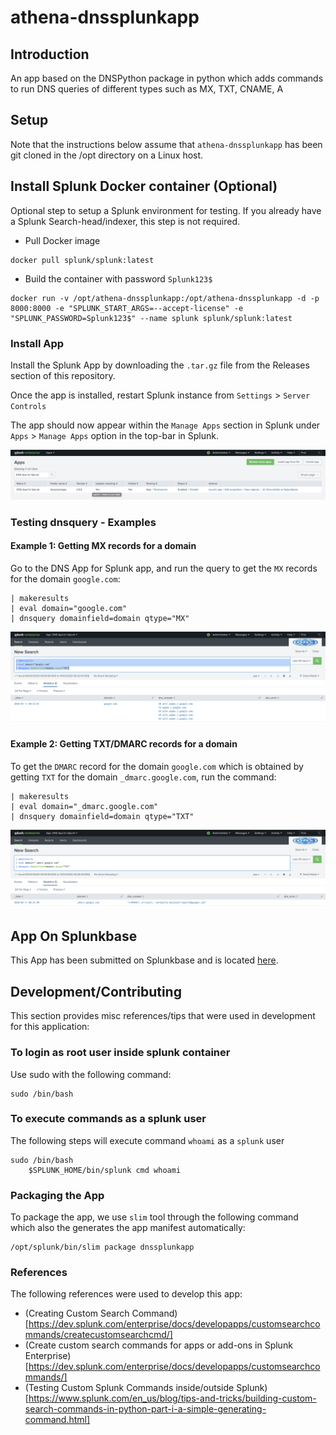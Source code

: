 # athena-dnssplunkapp

## Introduction
An app based on the DNSPython package in python which adds commands to run DNS queries of different types such as MX, TXT, CNAME, A

## Setup
Note that the instructions below assume that `athena-dnssplunkapp` has been git cloned in the /opt directory on a Linux host.

## Install Splunk Docker container (Optional)
Optional step to setup a Splunk environment for testing. If you already have a Splunk Search-head/indexer, this step is not required.

* Pull Docker image

```
docker pull splunk/splunk:latest
```

* Build the container with password `Splunk123$`

```
docker run -v /opt/athena-dnssplunkapp:/opt/athena-dnssplunkapp -d -p 8000:8000 -e "SPLUNK_START_ARGS=--accept-license" -e "SPLUNK_PASSWORD=Splunk123$" --name splunk splunk/splunk:latest
```

### Install App
Install the Splunk App by downloading the `.tar.gz` file from the Releases section of this repository.

Once the app is installed, restart Splunk instance from `Settings` > `Server Controls`

The app should now appear within the `Manage Apps` section in Splunk under `Apps` > `Manage Apps` option in the top-bar in Splunk.

![alt text](dnssplunkapp-installed.png)

### Testing dnsquery - Examples

#### Example 1: Getting MX records for a domain
Go to the DNS App for Splunk app, and run the query to get the `MX` records for the domain `google.com`:
```
| makeresults
| eval domain="google.com"
| dnsquery domainfield=domain qtype="MX"
```

![alt text](dnsquery-mx-eg.png)

#### Example 2: Getting TXT/DMARC records for a domain
To get the `DMARC` record for the domain `google.com` which is obtained by getting `TXT` for the domain `_dmarc.google.com`, run the command:

```
| makeresults
| eval domain="_dmarc.google.com"
| dnsquery domainfield=domain qtype="TXT"
```

![alt text](dnsquery-dmarc-txt-eg.png)

## App On Splunkbase
This App has been submitted on Splunkbase and is located [here](https://splunkbase.splunk.com/app/4879/).

## Development/Contributing 
This section provides misc references/tips that were used in development for this application:

### To login as root user inside splunk container
Use sudo with the following command:
```
sudo /bin/bash 
```

### To execute commands as a splunk user
The following steps will execute command `whoami` as a `splunk` user
```
sudo /bin/bash
    $SPLUNK_HOME/bin/splunk cmd whoami
```

### Packaging the App 
To package the app, we use `slim` tool through the following command which also the generates the app manifest automatically:
```
/opt/splunk/bin/slim package dnssplunkapp
```

### References
The following references were used to develop this app:
* (Creating Custom Search Command)[https://dev.splunk.com/enterprise/docs/developapps/customsearchcommands/createcustomsearchcmd/]
* (Create custom search commands for apps or add-ons in Splunk Enterprise)[https://dev.splunk.com/enterprise/docs/developapps/customsearchcommands/]
* (Testing Custom Splunk Commands inside/outside Splunk)[https://www.splunk.com/en_us/blog/tips-and-tricks/building-custom-search-commands-in-python-part-i-a-simple-generating-command.html]

